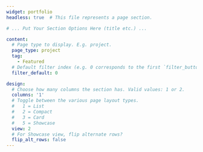 ```yaml
---
widget: portfolio
headless: true  # This file represents a page section.

# ... Put Your Section Options Here (title etc.) ...

content:
  # Page type to display. E.g. project.
  page_type: project
  tag:
    - Featured
  # Default filter index (e.g. 0 corresponds to the first `filter_button` instance below)
  filter_default: 0

design:
  # Choose how many columns the section has. Valid values: 1 or 2.
  columns: '1'
  # Toggle between the various page layout types.
  #   1 = List
  #   2 = Compact  
  #   3 = Card
  #   5 = Showcase
  view: 2
  # For Showcase view, flip alternate rows?
  flip_alt_rows: false
---
```

